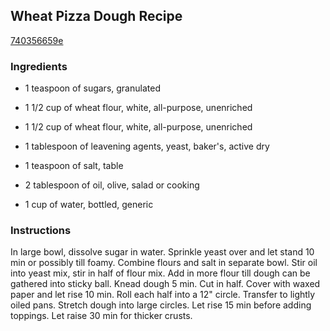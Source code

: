 ## Wheat Pizza Dough Recipe

[740356659e](http://cookeatshare.com/recipes/wheat-pizza-dough-42652)

### Ingredients

 - 1 teaspoon of sugars, granulated

 - 1 1/2 cup of wheat flour, white, all-purpose, unenriched

 - 1 1/2 cup of wheat flour, white, all-purpose, unenriched

 - 1 tablespoon of leavening agents, yeast, baker's, active dry

 - 1 teaspoon of salt, table

 - 2 tablespoon of oil, olive, salad or cooking

 - 1 cup of water, bottled, generic

### Instructions

In large bowl, dissolve sugar in water. Sprinkle yeast over and let stand 10 min or possibly till foamy. Combine flours and salt in separate bowl. Stir oil into yeast mix, stir in half of flour mix. Add in more flour till dough can be gathered into sticky ball. Knead dough 5 min. Cut in half. Cover with waxed paper and let rise 10 min. Roll each half into a 12" circle. Transfer to lightly oiled pans. Stretch dough into large circles. Let rise 15 min before adding toppings. Let raise 30 min for thicker crusts.